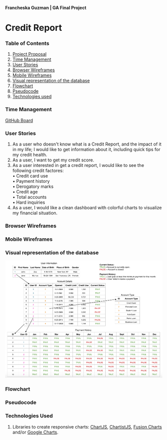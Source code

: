 **Francheska Guzman | GA Final Project**

# Credit Report

### Table of Contents

1. [Project Proposal](./proposal.md)
2. [Time Management](#timemanagement)
3. [User Stories](#userstories)
4. [Browser Wireframes](#browser)
5. [Mobile Wireframes](#mobile)
6. [Visual representation of the database](#database)
7. [Flowchart](#flowchart)
8. [Pseudocode](#pseudocode)
9. [Technologies used](#technologies)

<a name="timemanagement">

### Time Management

[GitHub Board](https://github.com/francheska-guzman/credit-report/projects#boards?repos=93885730)

</a>

<a name="userstories">

### User Stories

1. As a user who doesn't know what is a Credit Report, and the impact of it in my life; I would like to get information about it, including quick tips for my credit health.
2. As a user, I want to get my credit score.
3. As a user interested in get a credit report, I would like to see the following credit factores:<br />
	• Credit card use<br />
	• Payment history<br />
	• Derogatory marks<br />
	• Credit age<br />
	• Total accounts<br />
	• Hard inquiries
4. As a user, I would like a clean dashboard with colorful charts to visualize my financial situation.

</a>

<a name="browser">

### Browser Wireframes

</a>

<a name="mobile">

### Mobile Wireframes

</a>

<a name="database">

### Visual representation of the database

![Database](./images/database.png)

</a>

<a name="flowchart">

### Flowchart

</a>

<a name="pseudocode">

### Pseudocode

</a>

<a name="technologies">

### Technologies Used

1. Libraries to create responsive charts: [ChartJS](http://www.chartjs.org/), [ChartistJS](http://gionkunz.github.io/chartist-js/), [Fusion Charts](http://www.fusioncharts.com/) and/or [Google Charts](https://developers.google.com/chart/).

</a>


